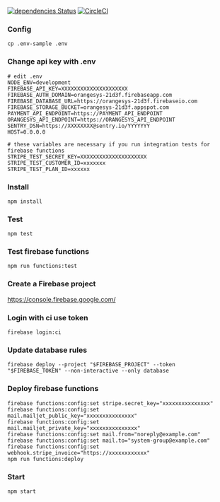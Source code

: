 [![dependencies Status](https://david-dm.org/orangesys/app.orangesys.io.svg)](https://david-dm.org/orangesys/app.orangesys.io)
[![CircleCI](https://circleci.com/gh/orangesys/app.orangesys.io.svg?style=svg)](https://circleci.com/gh/orangesys/app.orangesys.io)


### Config

```
cp .env-sample .env
```

### Change api key with .env

```
# edit .env
NODE_ENV=development
FIREBASE_API_KEY=XXXXXXXXXXXXXXXXXXXXX
FIREBASE_AUTH_DOMAIN=orangesys-21d3f.firebaseapp.com
FIREBASE_DATABASE_URL=https://orangesys-21d3f.firebaseio.com
FIREBASE_STORAGE_BUCKET=orangesys-21d3f.appspot.com
PAYMENT_API_ENDPOINT=https://PAYMENT_API_ENDPOINT
ORANGESYS_API_ENDPOINT=https://ORANGESYS_API_ENDPOINT
SENTRY_DSN=https://XXXXXXXX@sentry.io/YYYYYYY
HOST=0.0.0.0

# these variables are necessary if you run integration tests for firebase functions
STRIPE_TEST_SECRET_KEY=XXXXXXXXXXXXXXXXXXXXX
STRIPE_TEST_CUSTOMER_ID=xxxxxxx
STRIPE_TEST_PLAN_ID=xxxxxx
```

### Install

```
npm install
```

### Test

```
npm test
```

### Test firebase functions

```
npm run functions:test
```

### Create a Firebase project

https://console.firebase.google.com/


### Login with ci use token
```
firebase login:ci
```

### Update database rules

```
firebase deploy --project "$FIREBASE_PROJECT" --token "$FIREBASE_TOKEN" --non-interactive --only database
```

### Deploy firebase functions

```
firebase functions:config:set stripe.secret_key="xxxxxxxxxxxxxxx"
firebase functions:config:set mail.mailjet_public_key="xxxxxxxxxxxxxxx"
firebase functions:config:set mail.mailjet_private_key="xxxxxxxxxxxxxxx"
firebase functions:config:set mail.from="noreply@example.com"
firebase functions:config:set mail.to="system-group@example.com"
firebase functions:config:set webhook.stripe_invoice="https://xxxxxxxxxxxx"
npm run functions:deploy
```


### Start

```
npm start
```
